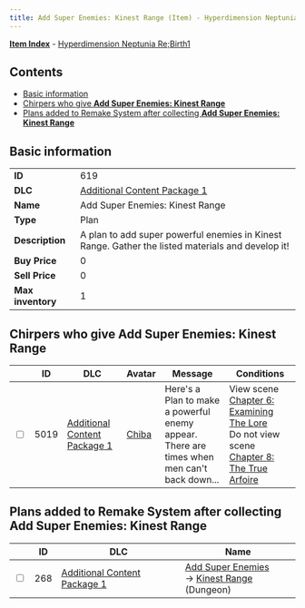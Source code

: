 ```yaml
---
title: Add Super Enemies: Kinest Range (Item) - Hyperdimension Neptunia Re;Birth1
---
```


[**Item Index**](/neptunia/rb1/item/index.html) - [Hyperdimension Neptunia Re;Birth1](/neptunia/rb1)

## Contents

- [Basic information](#basic-information)
- [Chirpers who give **Add Super Enemies: Kinest Range**](#chirpers-who-give-add-super-enemies-kinest-range)
- [Plans added to Remake System after collecting **Add Super Enemies: Kinest Range**](#plans-added-to-remake-system-after-collecting-add-super-enemies-kinest-range)

## Basic information

|   |   |
| -- | -- |
| **ID** | 619 |
| **DLC** | [Additional Content Package 1](/neptunia/rb1/dlc/10-pack1.html) |
| **Name** | Add Super Enemies: Kinest Range |
| **Type** | Plan |
| **Description** | A plan to add super powerful enemies in Kinest Range. Gather the listed materials and develop it! |
| **Buy Price** | 0 |
| **Sell Price** | 0 |
| **Max inventory** | 1 |


## Chirpers who give **Add Super Enemies: Kinest Range**

|    | ID | DLC | Avatar | Message | Conditions |
| -- | -- | --- | ------ | ------- | ---------- |
| <input type="checkbox" id="rb1-chirper-event-10-5019" class="trackbox" /> | 5019 | [Additional Content Package 1](/neptunia/rb1/dlc/10-pack1.html) | [Chiba](/neptunia/rb1/undefined/1-219-chiba.html) | Here's a Plan to make a powerful enemy appear.<br />There are times when men can't back down... | View scene [Chapter 6: Examining The Lore](/neptunia/rb1/scene/1-603-chapter-6-examining-the-lore.html)<br />Do not view scene [Chapter 8: The True Arfoire](/neptunia/rb1/scene/1-807-chapter-8-the-true-arfoire.html) |


## Plans added to Remake System after collecting **Add Super Enemies: Kinest Range**

|    | ID | DLC | Name |
| -- | -- | --- | ---- |
| <input type="checkbox" id="rb1-remake-10-268" class="trackbox" /> | 268 | [Additional Content Package 1](/neptunia/rb1/dlc/10-pack1.html) | [Add Super Enemies](/neptunia/rb1/remake/10-268-add-super-enemies.html)<br /> → [Kinest Range](/neptunia/rb1/dungeon/1-114-kinest-range.html) (Dungeon) |
